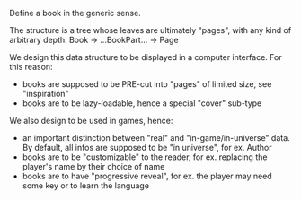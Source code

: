 
Define a book in the generic sense.

The structure is a tree whose leaves are ultimately "pages",
with any kind of arbitrary depth: Book → ...BookPart... → Page

We design this data structure to be displayed in a computer interface.
For this reason:
- books are supposed to be PRE-cut into "pages" of limited size, see "inspiration"
- books are to be lazy-loadable, hence a special "cover" sub-type

We also design to be used in games, hence:
- an important distinction between "real" and "in-game/in-universe" data.
  By default, all infos are supposed to be "in universe", for ex. Author
- books are to be "customizable" to the reader, for ex. replacing the player's name by their choice of name
- books are to have "progressive reveal", for ex. the player may need some key or to learn the language
